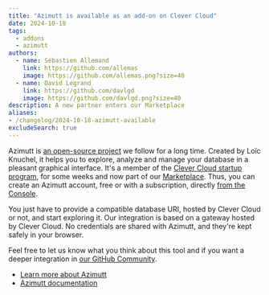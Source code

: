 ```yaml
---
title: "Azimutt is available as an add-on on Clever Cloud"
date: 2024-10-18
tags:
  - addons
  - azimutt
authors:
  - name: Sébastien Allemand
    link: https://github.com/allemas
    image: https://github.com/allemas.png?size=40
  - name: David Legrand
    link: https://github.com/davlgd
    image: https://github.com/davlgd.png?size=40
description: A new partner enters our Marketplace
aliases:
- /changelog/2024-10-18-azimutt-available
excludeSearch: true
---
```


Azimutt is [an open-source project](https://github.com/azimuttapp/azimutt) we follow for a long time. Created by Loïc Knuchel, it helps you to explore, analyze and manage your database in a pleasant graphical interface. It's a member of the [Clever Cloud startup program](https://www.clever-cloud.com/up-program/), for some weeks and now part of our [Marketplace](/doc/marketplace/). Thus, you can create an Azimutt account, free or with a subscription, directly [from the Console](https://console.clever-cloud.com).

You just have to provide a compatible database URI, hosted by Clever Cloud or not, and start exploring it. Our integration is based on a gateway hosted by Clever Cloud. No credentials are shared with Azimutt, and they're kept safely in your browser.

Feel free to let us know what you think about this tool and if you want a deeper integration in [our GitHub Community](https://github.com/CleverCloud/Community/discussions/categories/dbaas).

- [Learn more about Azimutt](https://azimutt.app/)
- [Azimutt documentation](https://azimutt.app/docs/)
